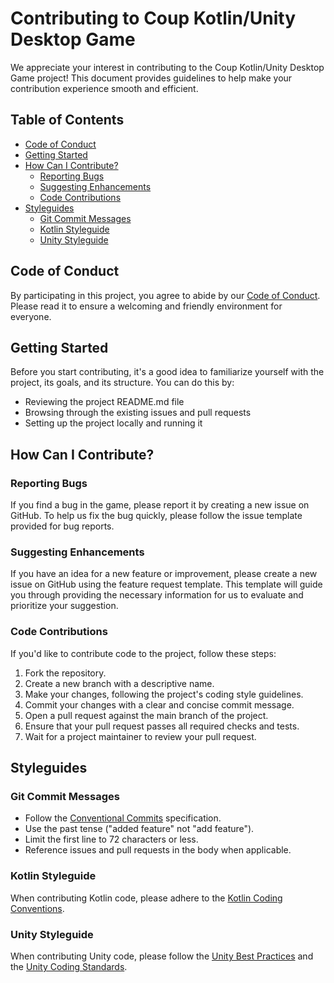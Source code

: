 # Contributing to Coup Kotlin/Unity Desktop Game

We appreciate your interest in contributing to the Coup Kotlin/Unity Desktop Game project! This document provides guidelines to help make your contribution experience smooth and efficient.

## Table of Contents

- [Code of Conduct](#code-of-conduct)
- [Getting Started](#getting-started)
- [How Can I Contribute?](#how-can-i-contribute)
  - [Reporting Bugs](#reporting-bugs)
  - [Suggesting Enhancements](#suggesting-enhancements)
  - [Code Contributions](#code-contributions)
- [Styleguides](#styleguides)
  - [Git Commit Messages](#git-commit-messages)
  - [Kotlin Styleguide](#kotlin-styleguide)
  - [Unity Styleguide](#unity-styleguide)

## Code of Conduct

By participating in this project, you agree to abide by our [Code of Conduct](CODE_OF_CONDUCT.md). Please read it to ensure a welcoming and friendly environment for everyone.

## Getting Started

Before you start contributing, it's a good idea to familiarize yourself with the project, its goals, and its structure. You can do this by:

- Reviewing the project README.md file
- Browsing through the existing issues and pull requests
- Setting up the project locally and running it

## How Can I Contribute?

### Reporting Bugs

If you find a bug in the game, please report it by creating a new issue on GitHub. To help us fix the bug quickly, please follow the issue template provided for bug reports.

### Suggesting Enhancements

If you have an idea for a new feature or improvement, please create a new issue on GitHub using the feature request template. This template will guide you through providing the necessary information for us to evaluate and prioritize your suggestion.

### Code Contributions

If you'd like to contribute code to the project, follow these steps:

1. Fork the repository.
2. Create a new branch with a descriptive name.
3. Make your changes, following the project's coding style guidelines.
4. Commit your changes with a clear and concise commit message.
5. Open a pull request against the main branch of the project.
6. Ensure that your pull request passes all required checks and tests.
7. Wait for a project maintainer to review your pull request.

## Styleguides

### Git Commit Messages

- Follow the [Conventional Commits](https://www.conventionalcommits.org/) specification.
- Use the past tense ("added feature" not "add feature").
- Limit the first line to 72 characters or less.
- Reference issues and pull requests in the body when applicable.

### Kotlin Styleguide

When contributing Kotlin code, please adhere to the [Kotlin Coding Conventions](https://kotlinlang.org/docs/coding-conventions.html).

### Unity Styleguide

When contributing Unity code, please follow the [Unity Best Practices](https://unity.com/how-to/best-practices) and the [Unity Coding Standards](https://unity3d.com/learn/tutorials/topics/scripting/coding-unity-editor).
